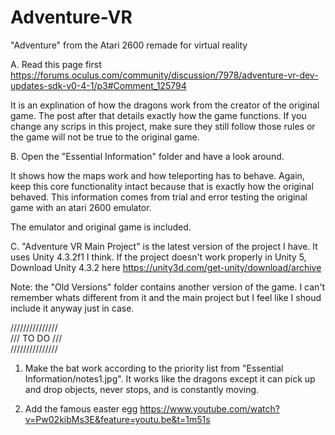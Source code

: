 # Adventure-VR
"Adventure" from the Atari 2600 remade for virtual reality

A. Read this page first https://forums.oculus.com/community/discussion/7978/adventure-vr-dev-updates-sdk-v0-4-1/p3#Comment_125794

It is an explination of how the dragons work from the creator of the original game. The post after that details exactly how the game functions. If you change any scrips in this project, make sure they still follow those rules or the game will not be true to the original game. 

B. Open the "Essential Information" folder and have a look around.

It shows how the maps work and how teleporting has to behave. Again, keep this core functionality intact because that is exactly how the original behaved. This information comes from trial and error testing the original game with an atari 2600 emulator.

The emulator and original game is included.

C. "Adventure VR Main Project" is the latest version of the project I have. It uses Unity 4.3.2f1 I think. If the project doesn't work properly in Unity 5, Download Unity 4.3.2 here https://unity3d.com/get-unity/download/archive

Note: the "Old Versions" folder contains another version of the game. I can't remember whats different from it and the main project but I feel like I shoud include it anyway just in case.

///////////////    
///  TO DO  ///    
///////////////    

1. Make the bat work according to the priority list from "Essential Information/notes1.jpg". It works like the dragons except it can pick up and drop objects, never stops, and is constantly moving.

2. Add the famous easter egg https://www.youtube.com/watch?v=Pw02kibMs3E&feature=youtu.be&t=1m51s

